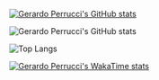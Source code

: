 [![Gerardo Perrucci's GitHub stats](https://github-readme-stats.vercel.app/api?username=centrodph)](https://github.com/anuraghazra/github-readme-stats)


![Gerardo Perrucci's GitHub stats](https://github-readme-stats.vercel.app/api?username=centrodph&show=reviews,discussions_started,discussions_answered,prs_merged,prs_merged_percentage)



![Top Langs](https://github-readme-stats.vercel.app/api/top-langs/?username=centrodph&langs_count=8)


[![Gerardo Perrucci's WakaTime stats](https://github-readme-stats.vercel.app/api/wakatime?username=centrodph)](https://github.com/centrodph/github-readme-stats)
